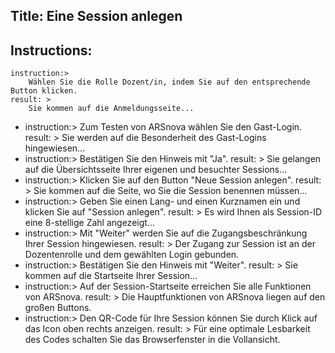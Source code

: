Title: Eine Session anlegen
----
Instructions:
-
	instruction:>
		Wählen Sie die Rolle Dozent/in, indem Sie auf den entsprechende Button klicken.
	result: >
		Sie kommen auf die Anmeldungsseite...
-
	instruction:>
		Zum Testen von ARSnova wählen Sie den Gast-Login.
	result: >
		Sie werden auf die Besonderheit des Gast-Logins hingewiesen...
-
	instruction:>
		Bestätigen Sie den Hinweis mit "Ja".
	result: >
		Sie gelangen auf die Übersichtsseite Ihrer eigenen und besuchter Sessions...
-
	instruction:>
		Klicken Sie auf den Button "Neue Session anlegen".
	result: >
		Sie kommen auf die Seite, wo Sie die Session benennen müssen...
-
	instruction:>
		Geben Sie einen Lang- und einen Kurznamen ein und klicken Sie auf "Session anlegen".
	result: >
		Es wird Ihnen als Session-ID eine 8-stellige Zahl angezeigt...
-
	instruction:>
		Mit "Weiter" werden Sie auf die Zugangsbeschränkung Ihrer Session hingewiesen.
	result: >
		Der Zugang zur Session ist an der Dozentenrolle und dem gewählten Login gebunden.
-
	instruction:>
		Bestätigen Sie den Hinweis mit "Weiter".
	result: >
		Sie kommen auf die Startseite Ihrer Session...
-
	instruction:>
		Auf der Session-Startseite erreichen Sie alle Funktionen von ARSnova.
	result: >
		Die Hauptfunktionen von ARSnova liegen auf den großen Buttons.
-
	instruction:>
		Den QR-Code für Ihre Session können Sie durch Klick auf das Icon oben rechts anzeigen.
	result: >
		Für eine optimale Lesbarkeit des Codes schalten Sie das Browserfenster in die Vollansicht.
